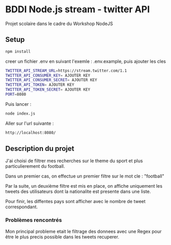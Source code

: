 # BDDI Node.js stream - twitter API

Projet scolaire dans le cadre du Workshop NodeJS

## Setup

```bash
npm install
```

creer un fichier .env en suivant l'exemle : .env.example, puis ajouter les cles
```bash
TWITTER_API_STREAM_URL=https://stream.twitter.com/1.1
TWITTER_API_CONSUMER_KEY= AJOUTER KEY
TWITTER_API_CONSUMER_SECRET= AJOUTER KEY
TWITTER_API_TOKEN= AJOUTER KEY
TWITTER_API_TOKEN_SECRET= AJOUTER KEY
PORT=8080
```

Puis lancer :
```bash
node index.js
```
Aller sur l'url suivante :
```bash
http://localhost:8080/
```

## Description du projet

J'ai choisi de filtrer mes recherches sur le theme du sport et plus particulierement du football.

Dans un premier cas, on effectue un premier filtre sur le mot cle : "football"

Par la suite, un deuxième filtre est mis en place, on affiche uniquement les tweets des utilisateurs dont la nationalite est presente dans une liste.

Pour finir, les diffentes pays sont afficher avec le nombre de tweet correspondant.

### Problèmes rencontrés

Mon principal probleme etait le filtrage des donnees avec une Regex pour être le plus precis possible dans les tweets recuperer.
